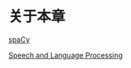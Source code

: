 # 关于本章

[spaCy](https://spacy.io/)

[Speech and Language Processing](https://web.stanford.edu/~jurafsky/slp3/)